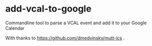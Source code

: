 # add-vcal-to-google
Commandline tool to parse a VCAL event and add it to your Google Calendar

With thanks to https://github.com/dmedvinsky/mutt-ics .
